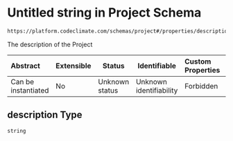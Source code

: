 # Untitled string in Project Schema

```txt
https://platform.codeclimate.com/schemas/project#/properties/description
```

The description of the Project


| Abstract            | Extensible | Status         | Identifiable            | Custom Properties | Additional Properties | Access Restrictions | Defined In                                                                        |
| :------------------ | ---------- | -------------- | ----------------------- | :---------------- | --------------------- | ------------------- | --------------------------------------------------------------------------------- |
| Can be instantiated | No         | Unknown status | Unknown identifiability | Forbidden         | Allowed               | none                | [Project.schema.json\*](../../schemas/Project.schema.json "open original schema") |

## description Type

`string`
